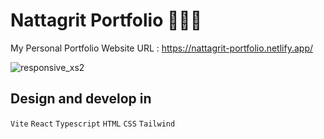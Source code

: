 # Nattagrit Portfolio 👨🏻‍💻
My Personal Portfolio Website 
URL : https://nattagrit-portfolio.netlify.app/

![responsive_xs2](https://github.com/Basicbay/Portfolio-Website/assets/151770227/e2a4d506-08b8-4807-810d-7de8ec426e88)

## Design and develop in

`Vite` `React` `Typescript` `HTML` `CSS` `Tailwind` 